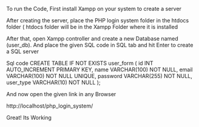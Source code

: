 To run the Code, First install Xampp on your system to create a server 

After creating the server, place the PHP login system folder in the htdocs folder ( htdocs folder will be in the Xampp Folder where it is installed 

After that, open Xampp controller and create a new Database named (user_db). And place the  given SQL code in SQL tab and hit Enter to create a SQL server 

Sql code
CREATE TABLE IF NOT EXISTS user_form (
    id INT AUTO_INCREMENT PRIMARY KEY,
    name VARCHAR(100) NOT NULL,
    email VARCHAR(100) NOT NULL UNIQUE,
    password VARCHAR(255) NOT NULL,
    user_type VARCHAR(10) NOT NULL
);

And now open the given link in any Browser 

http://localhost/php_login_system/

Great! Its Working
